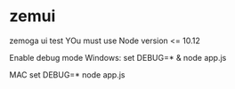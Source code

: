 # zemui
zemoga ui test
YOu must use Node version <= 10.12

Enable debug mode
Windows:
set DEBUG=* & node app.js

MAC
set DEBUG=* node app.js